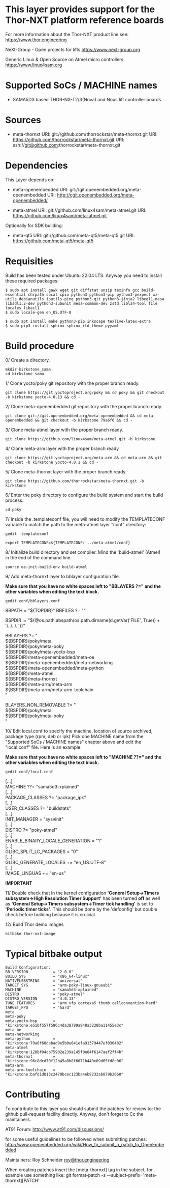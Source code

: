 This layer provides support for the Thor-NXT platform reference boards
======================================================================

For more information about the Thor-NXT product line see:
https://www.thor.engineering

NeXt-Group - Open projects for lifts
https://www.next-group.org

Generic Linux & Open Source on Atmel micro controllers:
https://www.linux4sam.org


Supported SoCs / MACHINE names
==============================
- SAMA5D3 based THOR-NX-T2/3(Nova) and Nous lift controller boards


Sources
=======
- meta-thornxt
URI: git://github.com/thorrockstar/meta-thornxt.git
URI: https://github.com/thorrockstar/meta-thornxt.git
URI: ssh://git@github.com:thorrockstar/meta-thornxt.git


Dependencies
============
This Layer depends on:

- meta-openembedded
URI: git://git.openembedded.org/meta-openembedded
URI: http://cgit.openembedded.org/meta-openembedded/

- meta-atmel
URI: git://github.com/linux4sam/meta-atmel.git
URI: https://github.com/linux4sam/meta-atmel.git

Optionally for SDK building:

- meta-qt5
URI: git://github.com/meta-qt5/meta-qt5.git
URI: https://github.com/meta-qt5/meta-qt5


Requisities
===========

Build has been tested under Ubuntu 22.04 LTS. Anyway you need to install these required packages:

    $ sudo apt install gawk wget git diffstat unzip texinfo gcc build-essential chrpath socat cpio python3 python3-pip python3-pexpect xz-utils debianutils iputils-ping python3-git python3-jinja2 libegl1-mesa libsdl1.2-dev python3-subunit mesa-common-dev zstd liblz4-tool file locales libacl1
    $ sudo locale-gen en_US.UTF-8

    $ sudo apt install make python3-pip inkscape texlive-latex-extra
    $ sudo pip3 install sphinx sphinx_rtd_theme pyyaml


Build procedure
===============

0/ Create a directory.  

    mkdir kirkstone_sama
    cd kirkstone_sama

1/ Clone yocto/poky git repository with the proper branch ready.  

    git clone https://git.yoctoproject.org/poky && cd poky && git checkout -b kirkstone yocto-4.0.13 && cd -

2/ Clone meta-openembedded git repository with the proper branch ready.  

    git clone git://git.openembedded.org/meta-openembedded && cd meta-openembedded && git checkout -b kirkstone 79a6f6 && cd -

3/ Clone meta-atmel layer with the proper branch ready.  

    git clone https://github.com/linux4sam/meta-atmel.git -b kirkstone

4/ Clone meta-arm layer with the proper branch ready

    git clone https://git.yoctoproject.org/meta-arm && cd meta-arm && git checkout -b kirkstone yocto-4.0.1 && cd -

5/ Clone meta-thornxt layer with the proper branch ready.  

    git clone https://github.com/thorrockstar/meta-thornxt.git -b kirkstone

6/ Enter the poky directory to configure the build system and start the build process.

    cd poky

7/ Inside the .templateconf file, you will need to modify the TEMPLATECONF variable to match the path to the meta-atmel layer "conf" directory:

    gedit .templateconf

    export TEMPLATECONF=${TEMPLATECONF:-../meta-atmel/conf}

8/ Initialize build directory and set compiler. Mind the 'build-atmel' (Atmel) in the end of the command line.  

    source oe-init-build-env build-atmel

9/ Add meta-thornxt layer to bblayer configuration file.

**Make sure that you have no white spaces left to "BBLAYERS ?=" and the other variables when editing the text block.**

    gedit conf/bblayers.conf

BBPATH = "${TOPDIR}"
BBFILES ?= ""

BSPDIR := "${@os.path.abspath(os.path.dirname(d.getVar('FILE', True)) + '/../../..')}"

BBLAYERS ?= " \
  ${BSPDIR}/poky/meta \
  ${BSPDIR}/poky/meta-poky \
  ${BSPDIR}/poky/meta-yocto-bsp \
  ${BSPDIR}/meta-openembedded/meta-oe \
  ${BSPDIR}/meta-openembedded/meta-networking \
  ${BSPDIR}/meta-openembedded/meta-python \
  ${BSPDIR}/meta-atmel \
  ${BSPDIR}/meta-thornxt \
  ${BSPDIR}/meta-arm/meta-arm \
  ${BSPDIR}/meta-arm/meta-arm-toolchain \
  "

BLAYERS_NON_REMOVABLE ?= " \
  ${BSPDIR}/poky/meta \
  ${BSPDIR}/poky/meta-poky \
  "

10/ Edit local.conf to specify the machine, location of source archived, package type (rpm, deb or ipk)
Pick one MACHINE name from the "Supported SoCs / MACHINE names" chapter above
and edit the "local.conf" file. Here is an example:  

**Make sure that you have no white spaces left to "MACHINE ??=" and the other variables when editing the text block.**

    gedit conf/local.conf

[...]  
MACHINE ??= "sama5d3-xplained"  
[...]  
PACKAGE_CLASSES ?= "package_ipk"  
[...]  
USER_CLASSES ?= "buildstats"  
[...]  
INIT_MANAGER = "sysvinit"  
[...]  
DISTRO ?= "poky-atmel"  
[...]  
ENABLE_BINARY_LOCALE_GENERATION = "1"  
[...]  
GLIBC_SPLIT_LC_PACKAGES = "0"  
[...]  
GLIBC_GENERATE_LOCALES += "en_US.UTF-8"  
[...]  
IMAGE_LINGUAS += "en-us"  

**IMPORTANT**

11/ Double check that in the kernel configuration **'General Setup->Timers subsystem->High Resolution Timer Support'**
has been turned **off** as well as **'General Setup->Timers subsystem->Timer tick handling'** is set to **'Periodic timer ticks'**.
This should be done by the 'defconfig' but double check before building because it is cruicial.

12/ Build Thor demo images  

    bitbake thor-nxt-image

Typical bitbake output
======================
    Build Configuration:
    BB_VERSION           = "2.0.0"
    BUILD_SYS            = "x86_64-linux"
    NATIVELSBSTRING      = "universal"
    TARGET_SYS           = "arm-poky-linux-gnueabi"
    MACHINE              = "sama5d3-xplained"
    DISTRO               = "poky-atmel"
    DISTRO_VERSION       = "4.0.13"
    TUNE_FEATURES        = "arm vfp cortexa5 thumb callconvention-hard"
    TARGET_FPU           = "hard"
    meta                 
    meta-poky            
    meta-yocto-bsp       = "kirkstone:e51bf557f596c4da38789a948a3228ba11455e3c"
    meta-oe              
    meta-networking      
    meta-python          = "kirkstone:79a6f60dabad9e5b0e041efa91379447ef030482"
    meta-atmel           = "kirkstone:128bf04cb75902e239a145f0e84f6147aef2ff4b"
    meta-thornxt         = "kirkstone:96c8dcd70f12b45a8b8f6071b440e09d65fd8c06"
    meta-arm             
    meta-arm-toolchain   = "kirkstone:bafd1d013c2470bcec123ba4eb8232ab879b2660"

Contributing
============
To contribute to this layer you should submit the patches for review to:
the github pull-request facility directly. Anyway, don't forget to
Cc the maintainers.

AT91 Forum:
http://www.at91.com/discussions/

for some useful guidelines to be followed when submitting patches:
http://www.openembedded.org/wiki/How_to_submit_a_patch_to_OpenEmbedded

Maintainers:
Roy Schneider <roy@thor.engineering>

When creating patches insert the [meta-thornxt] tag in the subject, for example
use something like:
git format-patch -s --subject-prefix='meta-thornxt][PATCH' <origin>

